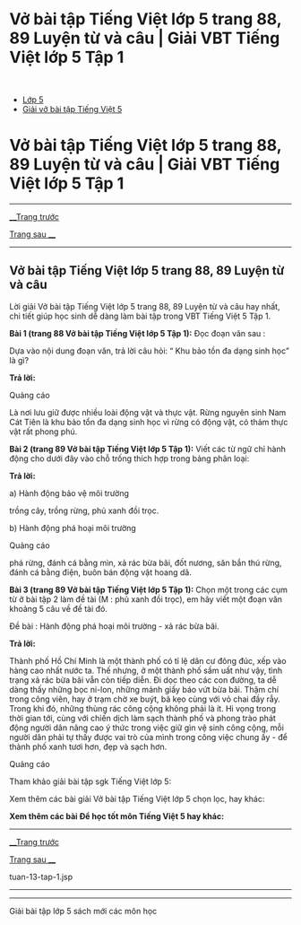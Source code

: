 # Vở bài tập Tiếng Việt lớp 5 trang 88, 89 Luyện từ và câu | Giải VBT Tiếng Việt lớp 5 Tập 1

﻿

  * [Lớp 5](https://vietjack.com/series/lop-5.jsp)
  * [Giải vở bài tập Tiếng Việt 5](https://vietjack.com/giai-vo-bai-tap-tieng-viet-5/index.jsp)



# Vở bài tập Tiếng Việt lớp 5 trang 88, 89 Luyện từ và câu | Giải VBT Tiếng Việt lớp 5 Tập 1

* * *

[__Trang trước](https://vietjack.com/giai-vo-bai-tap-tieng-viet-5/tuan-13-tap-1.jsp)

[Trang sau __](https://vietjack.com/giai-vo-bai-tap-tieng-viet-5/tuan-13-tap-1.jsp)

* * *

## Vở bài tập Tiếng Việt lớp 5 trang 88, 89 Luyện từ và câu

Lời giải Vở bài tập Tiếng Việt lớp 5 trang 88, 89 Luyện từ và câu hay nhất, chi tiết giúp học sinh dễ dàng làm bài tập trong VBT Tiếng Việt 5 Tập 1.

**Bài 1 (trang 88 Vở bài tập Tiếng Việt lớp 5 Tập 1):** Đọc đoạn văn sau :

Dựa vào nội dung đoạn văn, trả lời câu hỏi: “ Khu bảo tồn đa dạng sinh học” là gì? 

**Trả lời:**

Quảng cáo

Là nơi lưu giữ được nhiều loài động vật và thực vật. Rừng nguyên sinh Nam Cát Tiên là khu bảo tổn đa dạng sinh học vì rừng có động vật, có thảm thực vật rất phong phú.

**Bài 2 (trang 89 Vở bài tập Tiếng Việt lớp 5 Tập 1):** Viết các từ ngữ chỉ hành động cho dưới đây vào chỗ trống thích hợp trong bảng phân loại:

**Trả lời:**

a) Hành động bảo vệ môi trường 

trồng cây, trồng rừng, phủ xanh đồi trọc.

b) Hành động phá hoại môi trường 

Quảng cáo

phá rừng, đánh cá bằng mìn, xả rác bừa bãi, đốt nương, săn bắn thú rừng, đánh cá bằng điện, buôn bán động vật hoang dã. 

**Bài 3 (trang 89 Vở bài tập Tiếng Việt lớp 5 Tập 1):** Chọn một trong các cụm từ ở bài tập 2 làm đề tài (M : phủ xanh đồi trọc), em hãy viết một đoạn văn khoảng 5 câu về đề tài đó.

Đề bài : Hành động phá hoại môi trường - xả rác bừa bãi.

**Trả lời:**

Thành phố Hồ Chí Minh là một thành phố có tỉ lệ dân cư đông đúc, xếp vào hàng cao nhất nước ta. Thế nhưng, ở một thành phố sầm uất như vậy, tình trạng xả rác bừa bãi vẫn còn tiếp diễn. Đi dọc theo các con đường, ta dễ dàng thấy những bọc ni-lon, những mảnh giấy báo vứt bừa bãi. Thậm chí trong công viên, hay ở trạm chờ xe buýt, bã kẹo cùng với vỏ chai đầy rẫy. Trong khi đó, những thùng rác công cộng không phải là ít. Hi vọng trong thời gian tới, cùng với chiến dịch làm sạch thành phố và phong trào phát động người dân nâng cao ý thức trong việc giữ gìn vệ sinh công cộng, mỗi người dân phải tự thấy được vai trò của mình trong công việc chung ấy - để thành phố xanh tươi hơn, đẹp và sạch hơn.

Quảng cáo

Tham khảo giải bài tập sgk Tiếng Việt lớp 5:

Xem thêm các bài giải Vở bài tập Tiếng Việt lớp 5 chọn lọc, hay khác:

**Xem thêm các bài Để học tốt môn Tiếng Việt 5 hay khác:**

* * *

[__Trang trước](https://vietjack.com/giai-vo-bai-tap-tieng-viet-5/tuan-13-tap-1.jsp)

[Trang sau __](https://vietjack.com/giai-vo-bai-tap-tieng-viet-5/tuan-13-tap-1.jsp)

tuan-13-tap-1.jsp

* * *

* * *

Giải bài tập lớp 5 sách mới các môn học
